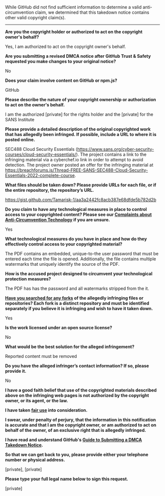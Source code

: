 While GitHub did not find sufficient information to determine a valid anti-circumvention claim, we determined that this takedown notice contains other valid copyright claim(s).

---

**Are you the copyright holder or authorized to act on the copyright owner's behalf?**

Yes, I am authorized to act on the copyright owner's behalf.

**Are you submitting a revised DMCA notice after GitHub Trust & Safety requested you make changes to your original notice?**

No

**Does your claim involve content on GitHub or npm.js?**

GitHub

**Please describe the nature of your copyright ownership or authorization to act on the owner's behalf.**

I am the authorized [private] for the rights holder and the [private] for the SANS Institute

**Please provide a detailed description of the original copyrighted work that has allegedly been infringed. If possible, include a URL to where it is posted online.**

SEC488 Cloud Security Essentials (https://www.sans.org/cyber-security-courses/cloud-security-essentials/). The project contains a link to the infringing material via a cyberchef.io link in order to attempt to avoid detection. The project owner posted an offer for the infringing material at https://breachforums.is/Thread-FREE-SANS-SEC488-Cloud-Security-Essentials-2022-complete-course.

**What files should be taken down? Please provide URLs for each file, or if the entire repository, the repository’s URL.**

https://gist.github.com/Tamarisk-1/aa3a2442fc8acb387e68dfde5b782d2b

**Do you claim to have any technological measures in place to control access to your copyrighted content? Please see our <a href="https://docs.github.com/articles/guide-to-submitting-a-dmca-takedown-notice#complaints-about-anti-circumvention-technology">Complaints about Anti-Circumvention Technology</a> if you are unsure.**

Yes

**What technological measures do you have in place and how do they effectively control access to your copyrighted material?**

The PDF contains an embedded, unique-to-the user password that must be entered each time the file is opened. Additionally, the file contains multiple watermarks that uniquely identify the source of the PDF.

**How is the accused project designed to circumvent your technological protection measures?**

The PDF has has the password and all watermarks stripped from the it.

**<a href="https://docs.github.com/articles/dmca-takedown-policy#b-what-about-forks-or-whats-a-fork">Have you searched for any forks</a> of the allegedly infringing files or repositories? Each fork is a distinct repository and must be identified separately if you believe it is infringing and wish to have it taken down.**

Yes

**Is the work licensed under an open source license?**

No

**What would be the best solution for the alleged infringement?**

Reported content must be removed

**Do you have the alleged infringer’s contact information? If so, please provide it.**

No

**I have a good faith belief that use of the copyrighted materials described above on the infringing web pages is not authorized by the copyright owner, or its agent, or the law.**

**I have taken <a href="https://www.lumendatabase.org/topics/22">fair use</a> into consideration.**

**I swear, under penalty of perjury, that the information in this notification is accurate and that I am the copyright owner, or am authorized to act on behalf of the owner, of an exclusive right that is allegedly infringed.**

**I have read and understand GitHub's <a href="https://docs.github.com/articles/guide-to-submitting-a-dmca-takedown-notice/">Guide to Submitting a DMCA Takedown Notice</a>.**

**So that we can get back to you, please provide either your telephone number or physical address.**

[private], [private]

**Please type your full legal name below to sign this request.**

[private]
